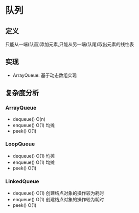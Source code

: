 # 队列

## 定义

只能从一端(队首)添加元素,只能从另一端(队尾)取出元素的线性表

## 实现

- ArrayQueue: 基于动态数组实现

## 复杂度分析

### ArrayQueue

- dequeue() O(n)
- enqueue() O(1) 均摊
- peek() O(1)

### LoopQueue

- dequeue() O(1) 均摊
- enqueue() O(1) 均摊
- peek() O(1)

### LinkedQueue

- dequeue() O(1) 创建结点对象的操作较为耗时
- enqueue() O(1) 创建结点对象的操作较为耗时
- peek() O(1)